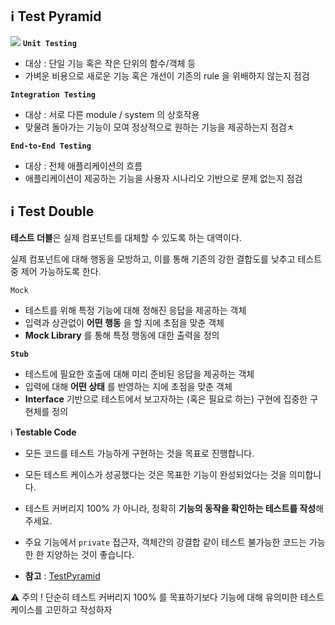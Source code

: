 ## ℹ️ Test Pyramid

![](./image/Untitled.avif)
**`Unit Testing`**

- 대상 : 단일 기능 혹은 작은 단위의 함수/객체 등
- 가벼운 비용으로 새로운 기능 혹은 개선이 기존의 rule 을 위배하지 않는지 점검

**`Integration Testing`**

- 대상 : 서로 다른 module / system 의 상호작용
- 맞물려 돌아가는 기능이 모여 정상적으로 원하는 기능을 제공하는지 점검ㅊ

**`End-to-End Testing`**

- 대상 : 전체 애플리케이션의 흐름
- 애플리케이션이 제공하는 기능을 사용자 시나리오 기반으로 문제 없는지 점검

## ℹ️ **Test Double**

**테스트 더블**은 실제 컴포넌트를 대체할 수 있도록 하는 대역이다.

실제 컴포넌트에 대해 행동을 모방하고, 이를 통해 기존의 강한 결합도를 낮추고 테스트 중 제어 가능하도록 한다.

`Mock`

- 테스트를 위해 특정 기능에 대해 정해진 응답을 제공하는 객체
- 입력과 상관없이 **어떤 행동** 을 할 지에 초점을 맞춘 객체
- **Mock Library** 를 통해 특정 행동에 대한 출력을 정의

**`Stub`**

- 테스트에 필요한 호출에 대해 미리 준비된 응답을 제공하는 객체
- 입력에 대해 **어떤 상태** 를 반영하는 지에 초점을 맞춘 객체
- **Interface** 기반으로 테스트에서 보고자하는 (혹은 필요로 하는) 구현에 집중한 구현체를 정의

ℹ️ **Testable Code**

- 모든 코드를 테스트 가능하게 구현하는 것을 목표로 진행합니다.
- 모든 테스트 케이스가 성공했다는 것은 목표한 기능이 완성되었다는 것을 의미합니다.
- 테스트 커버리지 100% 가 아니라, 정확히 **기능의 동작을 확인하는 테스트를 작성**해 주세요.
- 주요 기능에서 `private` 접근자, 객체간의 강결합 같이 테스트 불가능한 코드는 가능한 한 지양하는 것이 좋습니다.

- **참고** : [TestPyramid](https://martinfowler.com/bliki/TestPyramid.html)

<aside>
⚠️ 주의 !
단순히 테스트 커버리지 100% 를 목표하기보다 기능에 대해 유의미한 테스트케이스를 고민하고 작성하자

</aside>

